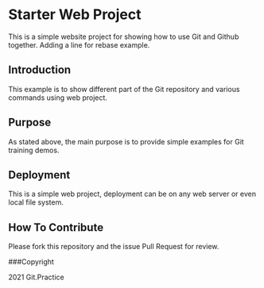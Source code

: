 # Starter Web Project

This is a simple website project for showing how to use Git and Github together. Adding a line for rebase example.

## Introduction

This example is to show different part of the Git repository and various commands using web project.

## Purpose

As stated above, the main purpose is to provide simple examples for Git training demos.

## Deployment

This is a simple web project, deployment can be on any web server or even local file system.

## How To Contribute

Please fork this repository and the issue Pull Request for review.

###Copyright

2021 Git.Practice